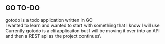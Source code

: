 ## GO TO-DO
gotodo is a todo application written in GO\
I wanted to learn and wanted to start with something that I know I will use\
Currently gotodo is a cli applicaiton but I will be moving it over into an API and then a REST api as the project continues\
